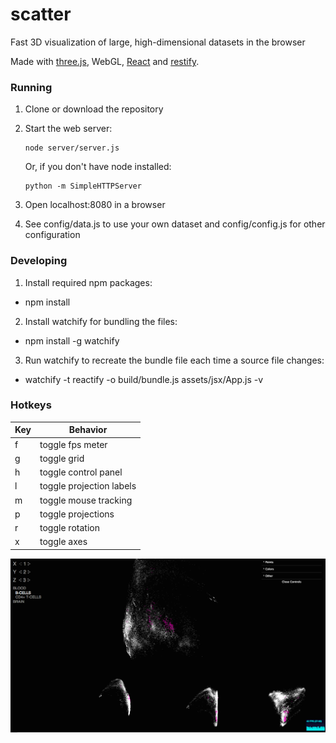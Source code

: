 # scatter
Fast 3D visualization of large, high-dimensional datasets in the browser

Made with [three.js](http://threejs.org), WebGL, [React](https://facebook.github.io/react) and [restify](https://github.com/restify/node-restify).

### Running

1. Clone or download the repository
2. Start the web server:
   ```
   node server/server.js
   ```
   
   Or, if you don't have node installed:
   
   ````
   python -m SimpleHTTPServer
   ````
3. Open localhost:8080 in a browser
4. See config/data.js to use your own dataset and config/config.js for other configuration

### Developing

1. Install required npm packages:
  * npm install
2. Install watchify for bundling the files:
  * npm install -g watchify
3. Run watchify to recreate the bundle file each time a source file changes:
  * watchify -t reactify -o build/bundle.js assets/jsx/App.js -v

### Hotkeys

| Key   | Behavior                 |
| ----- | ------------------------ |
| f     | toggle fps meter         |
| g     | toggle grid              |
| h     | toggle control panel     |
| l     | toggle projection labels |
| m     | toggle mouse tracking    |
| p     | toggle projections       |
| r     | toggle rotation          |
| x     | toggle axes              |

![screenshot](https://raw.githubusercontent.com/juhis/scatter/master/assets/images/screenshot.png)
